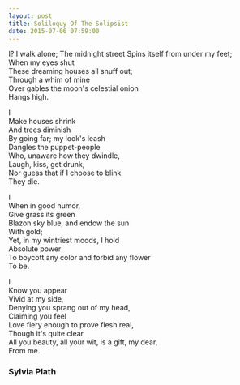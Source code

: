 ```yaml
---
layout: post
title: Soliloquy Of The Solipsist
date: 2015-07-06 07:59:00
---
```

I?
I walk alone;
The midnight street
Spins itself from under my feet;    
When my eyes shut    
These dreaming houses all snuff out;    
Through a whim of mine    
Over gables the moon's celestial onion    
Hangs high.    
    
I    
Make houses shrink    
And trees diminish    
By going far; my look's leash    
Dangles the puppet-people    
Who, unaware how they dwindle,    
Laugh, kiss, get drunk,    
Nor guess that if I choose to blink    
They die.    
    
I    
When in good humor,    
Give grass its green    
Blazon sky blue, and endow the sun    
With gold;    
Yet, in my wintriest moods, I hold    
Absolute power    
To boycott any color and forbid any flower    
To be.    
    
I    
Know you appear    
Vivid at my side,    
Denying you sprang out of my head,    
Claiming you feel    
Love fiery enough to prove flesh real,    
Though it's quite clear    
All you beauty, all your wit, is a gift, my dear,    
From me.   


	 
### Sylvia Plath
